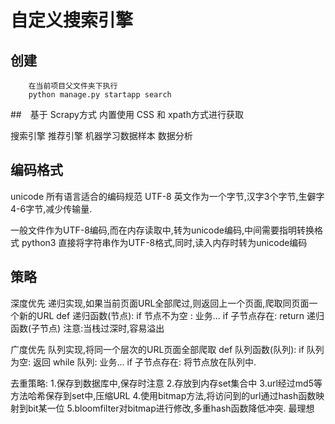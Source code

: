 # 自定义搜索引擎
## 创建
```
    在当前项目父文件夹下执行
    python manage.py startapp search
```

##　基于 Scrapy方式
内置使用 CSS 和 xpath方式进行获取


搜索引擎
推荐引擎
机器学习数据样本
数据分析

## 编码格式
unicode 所有语言适合的编码规范
UTF-8 英文作为一个字节,汉字3个字节,生僻字4-6字节,减少传输量.

一般文件作为UTF-8编码,而在内存读取中,转为unicode编码,中间需要指明转换格式
python3 直接将字符串作为UTF-8格式,同时,读入内存时转为unicode编码

## 策略
深度优先
    递归实现,如果当前页面URL全部爬过,则返回上一个页面,爬取同页面一个新的URL
    def 递归函数(节点):
        if 节点不为空 :
           业务...
           if 子节点存在:
              return 递归函数(子节点)
    注意:当栈过深时,容易溢出
    
广度优先
    队列实现,将同一个层次的URL页面全部爬取
    def 队列函数(队列):
        if 队列为空:
           返回
        while 队列:
           业务...
           if 子节点存在:
              将节点放在队列中. 

去重策略: 
    1.保存到数据库中,保存时注意
    2.存放到内存set集合中
    3.url经过md5等方法哈希保存到set中,压缩URL
    4.使用bitmap方法,将访问到的url通过hash函数映射到bit某一位
    5.bloomfilter对bitmap进行修改,多重hash函数降低冲突.         最理想
